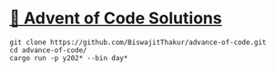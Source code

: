 # [🎄 Advent of Code Solutions](https://adventofcode.com/)

```
git clone https://github.com/BiswajitThakur/advance-of-code.git
cd advance-of-code/
cargo run -p y202* --bin day*
```
